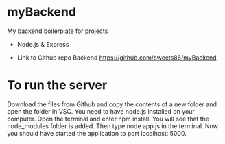 # myBackend
My backend boilerplate for projects
* Node.js & Express

* Link to Github repo Backend
https://github.com/sweets86/myBackend

# To run the server
Download the files from Github and copy the contents of a new folder and open the folder in VSC.
You need to have node.js installed on your computer. Open the terminal and enter npm install.
You will see that the node_modules folder is added.
Then type node app.js in the terminal. Now you should have started the application to port localhost: 5000.